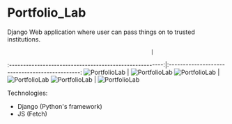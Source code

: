 ﻿# Portfolio_Lab

Django Web application where user can pass things on to trusted institutions.

                                                  |
:-------------------------------------------------------:|:----------------------------------------------:
![PortfolioLab](https://snipboard.io/hFg9kI.jpg)  |  ![PortfolioLab](https://snipboard.io/9koxyU.jpg)
![PortfolioLab](https://snipboard.io/1Ek4zU.jpg)  |  ![PortfolioLab](https://snipboard.io/muHo7a.jpg)
![PortfolioLab](https://snipboard.io/A8Eiug.jpg)  |  ![PortfolioLab](https://snipboard.io/XgfBFt.jpg)

Technologies:
* Django (Python's framework)
* JS (Fetch)
